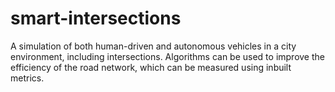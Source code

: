 # smart-intersections
A simulation of both human-driven and autonomous vehicles in a city environment, including intersections. Algorithms can be used to improve the efficiency of the road network, which can be measured using inbuilt metrics.
